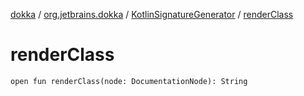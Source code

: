 [dokka](../../index.md) / [org.jetbrains.dokka](../index.md) / [KotlinSignatureGenerator](index.md) / [renderClass](renderClass.md)

# renderClass

```
open fun renderClass(node: DocumentationNode): String
```
